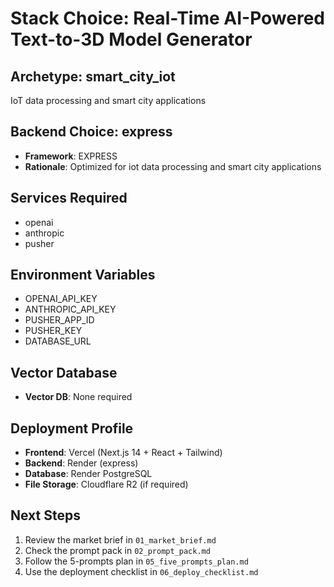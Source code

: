 # Stack Choice: Real-Time AI-Powered Text-to-3D Model Generator

## Archetype: smart_city_iot
IoT data processing and smart city applications

## Backend Choice: express
- **Framework**: EXPRESS
- **Rationale**: Optimized for iot data processing and smart city applications

## Services Required
- openai
- anthropic
- pusher

## Environment Variables
- OPENAI_API_KEY
- ANTHROPIC_API_KEY
- PUSHER_APP_ID
- PUSHER_KEY
- DATABASE_URL

## Vector Database
- **Vector DB**: None required

## Deployment Profile
- **Frontend**: Vercel (Next.js 14 + React + Tailwind)
- **Backend**: Render (express)
- **Database**: Render PostgreSQL
- **File Storage**: Cloudflare R2 (if required)

## Next Steps
1. Review the market brief in `01_market_brief.md`
2. Check the prompt pack in `02_prompt_pack.md`
3. Follow the 5-prompts plan in `05_five_prompts_plan.md`
4. Use the deployment checklist in `06_deploy_checklist.md`
